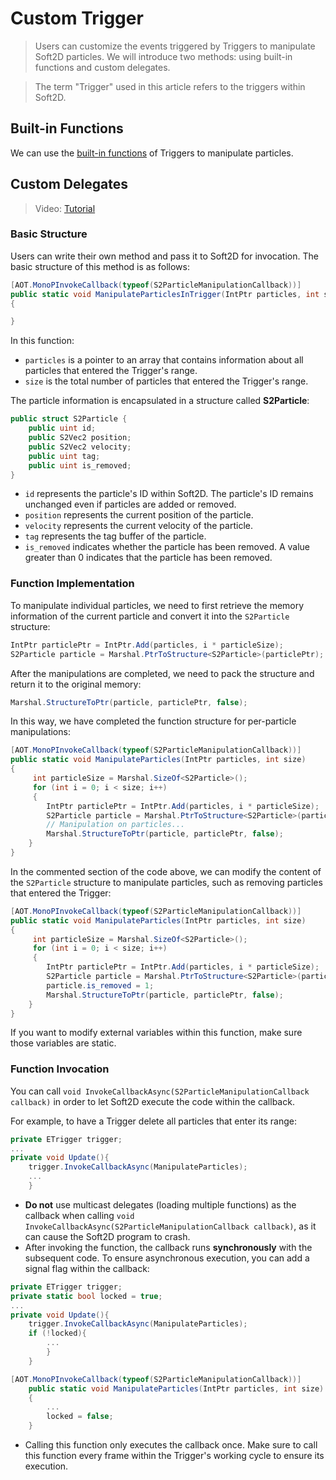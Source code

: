 # Custom Trigger

> Users can customize the events triggered by Triggers to manipulate Soft2D particles. We will introduce two methods: using built-in functions and custom delegates.

> The term "Trigger" used in this article refers to the triggers within Soft2D.

## Built-in Functions

We can use the [built-in functions]() of Triggers to manipulate particles.

## Custom Delegates

> Video: [Tutorial](../../GIFs/TriggerCallback.mp4)

### Basic Structure

Users can write their own method and pass it to Soft2D for invocation. The basic structure of this method is as follows:
```csharp
[AOT.MonoPInvokeCallback(typeof(S2ParticleManipulationCallback))]
public static void ManipulateParticlesInTrigger(IntPtr particles, int size)
{ 

}
```
In this function:
- `particles` is a pointer to an array that contains information about all particles that entered the Trigger's range.
- `size` is the total number of particles that entered the Trigger's range.

The particle information is encapsulated in a structure called **S2Particle**:
```csharp
public struct S2Particle {
    public uint id;
    public S2Vec2 position;
    public S2Vec2 velocity;
    public uint tag;
    public uint is_removed;
}
```
- `id` represents the particle's ID within Soft2D. The particle's ID remains unchanged even if particles are added or removed.
- `position` represents the current position of the particle.
- `velocity` represents the current velocity of the particle.
- `tag` represents the tag buffer of the particle.
- `is_removed` indicates whether the particle has been removed. A value greater than 0 indicates that the particle has been removed.

### Function Implementation

To manipulate individual particles, we need to first retrieve the memory information of the current particle and convert it into the `S2Particle` structure:
```csharp
IntPtr particlePtr = IntPtr.Add(particles, i * particleSize);
S2Particle particle = Marshal.PtrToStructure<S2Particle>(particlePtr);
```
After the manipulations are completed, we need to pack the structure and return it to the original memory:
```csharp
Marshal.StructureToPtr(particle, particlePtr, false);
```
In this way, we have completed the function structure for per-particle manipulations:
```csharp
[AOT.MonoPInvokeCallback(typeof(S2ParticleManipulationCallback))]
public static void ManipulateParticles(IntPtr particles, int size)
{
     int particleSize = Marshal.SizeOf<S2Particle>();
     for (int i = 0; i < size; i++)
     {
        IntPtr particlePtr = IntPtr.Add(particles, i * particleSize);
        S2Particle particle = Marshal.PtrToStructure<S2Particle>(particlePtr);
        // Manipulation on particles...
        Marshal.StructureToPtr(particle, particlePtr, false);
    }
}
```
In the commented section of the code above, we can modify the content of the `S2Particle` structure to manipulate particles, such as removing particles that entered the Trigger:
```csharp
[AOT.MonoPInvokeCallback(typeof(S2ParticleManipulationCallback))]
public static void ManipulateParticles(IntPtr particles, int size)
{
     int particleSize = Marshal.SizeOf<S2Particle>();
     for (int i = 0; i < size; i++)
     {
        IntPtr particlePtr = IntPtr.Add(particles, i * particleSize);
        S2Particle particle = Marshal.PtrToStructure<S2Particle>(particlePtr);
        particle.is_removed = 1;
        Marshal.StructureToPtr(particle, particlePtr, false);
    }
}
```
If you want to modify external variables within this function, make sure those variables are static.

### Function Invocation

You can call `void InvokeCallbackAsync(S2ParticleManipulationCallback callback)` in order to let Soft2D execute the code within the callback.

For example, to have a Trigger delete all particles that enter its range:
```csharp
private ETrigger trigger;
...
private void Update(){
    trigger.InvokeCallbackAsync(ManipulateParticles);
    ...
    }
```
- **Do not** use multicast delegates (loading multiple functions) as the callback when calling `void InvokeCallbackAsync(S2ParticleManipulationCallback callback)`, as it can cause the Soft2D program to crash.
- After invoking the function, the callback runs **synchronously** with the subsequent code. To ensure asynchronous execution, you can add a signal flag within the callback:
```csharp
private ETrigger trigger;
private static bool locked = true;
...
private void Update(){
    trigger.InvokeCallbackAsync(ManipulateParticles);
    if (!locked){
        ...
        }
    }

[AOT.MonoPInvokeCallback(typeof(S2ParticleManipulationCallback))]
    public static void ManipulateParticles(IntPtr particles, int size)
    {
        ...
        locked = false;
    }
```
- Calling this function only executes the callback once. Make sure to call this function every frame within the Trigger's working cycle to ensure its execution.